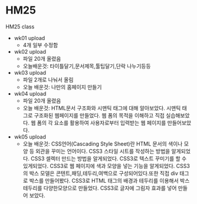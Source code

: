 # HM25
HM25 class

* wk01 upload
  * 4개 일부 수정함
* wk02 upload
  * 파일 20개 올렸음
  * 오늘배운것: 타이틀달기,문서제목,툴팁달기,단락 나누기등등
* wk03 upload
  * 파일 2개로 나눠서 올림
  * 오늘 배운것: 나만의 홈페이지 만들기
* wk04 upload
  * 파일 20개 올렸음
  * 오늘 배운것:
  HTML문서 구조화와 시맨틱 태그에 대해 알아보았다.
  시맨틱 태그로 구조화된 웹페이지를 만들었다.
  웹 폼의 목적을 이해하고 직접 실습해보았다.
  웹 폼의 각 요소를 활용하여 사용자로부터 입력받는 웹 페이지를 만들어보았다.
* wk05 upload
  * 오늘 배운것:
  CSS언어(Cascading Style Sheet)란 HTML 문서의 색이나 모양 등 외관을 꾸미는 언어이다.
  CSS3 스타일 시트를 작성하는 방법을 알게되었다.
  CSS3 셀렉터 만드는 방법을 알게되었다.
  CSS3로 텍스트 꾸미기를 할 수 있게되었다.
  CSS3로 웹 페이지에 색과 모양을 넣는 기능을 알게되었다.
  CSS3의 박스 모델은 콘텐트,패딩,테두리,여백으로 구성되어있다.또한 직접 div 태그로 박스를 만들어봤다.
  CSS3로 HTML 태그의 배경과 테두리를 이용해서 박스테두리를 다양한모양으로 만들었다.
  CSS3로 글자에 그림자 효과를 넣어 만들어 보았다.
